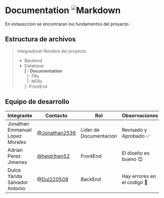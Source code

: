 # Documentation ![Markdown](https://img.shields.io/badge/Made%20with-Narkdown-1f425f.svg)

En estaseccion se encontraran los fundamentos del proyecto.
## Estructura de archivos 
>IntegradoraI-Nombre del proyecto <br>
> - Backend <br>
> - Database <br>
>**| - Documentation**<br>
>&nbsp;&nbsp;|- FRs<br>
>&nbsp;&nbsp;|- NFRs<br>
>|- FrontEnd

## Equipo de desarrollo 
|Integrante|Contacto|Rol|Observaciones|
|----------|--------|---|-------------|
|Jonathan Emmanuel López Morales|[@Jonathan2536](https://github.com/Jonathan2536)|Lider de Documentacion|Revisado y Aprobado ✅|
|Adrian Perez Jimenes|[@heidrihen52](https://github.com/heidrihen52)|FrontEnd|El diseño es bueno 😊|
|Dulce Yarida Salvador Antonio|[@Dul220509](https://github.com/Dul220509)|BackEnd|Hay errores en el codigo 🔴|

